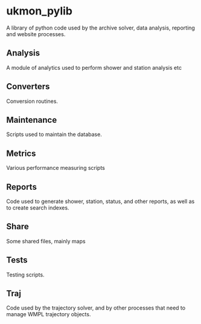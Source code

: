 # ukmon_pylib

A library of python code used by the archive solver, data analysis, reporting and website processes.

## Analysis
A module of analytics used to perform shower and station analysis etc

## Converters
Conversion routines. 

## Maintenance
Scripts used to maintain the database. 

## Metrics
Various performance measuring scripts

## Reports
Code used to generate shower, station, status, and other reports, as well as to create search indexes.

## Share 
Some shared files, mainly maps 

## Tests
Testing scripts.

## Traj
Code used by the trajectory solver, and by other processes that need to manage WMPL trajectory objects. 


